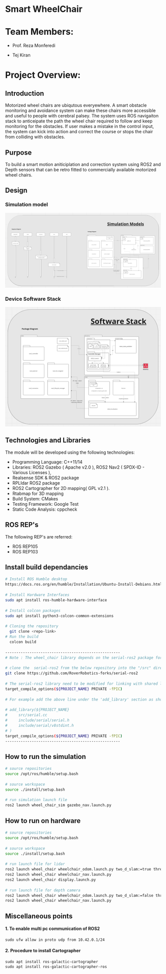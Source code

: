 # Smart WheelChair

# Team Members:

- Prof. Reza Monferedi

- Tej Kiran

# Project Overview:

## Introduction
Motorized wheel chairs are ubiqutous everyewhere. A smart obstacle monitoring and avoidance system can make these chairs more accessible and useful to people with cerebral palsey. The system uses ROS navigaiton stack to anticeipate the path the wheel chair required to follow and keep monitoring for the obstacles. If user makes a mistake in the control input, the system can kick into action and correct the course or stops the chair from colliding with obstacles.

## Purpose
To build a smart motion aniticiplation and correction system using ROS2 and Depth sensors that can be retro fitted to commercially available motorized wheel chairs.

## Design
### Simulation model
![alt text](./images/SimulationDesign.png)

### Device Software Stack
![alt text](./images/SoftwareStack.png)

## Technologies and Libraries
The module will be developed using the following technologies:
- Programming Language: C++11/14
- Libraries: ROS2 Gazebo ( Apache v2.0 ), ROS2 Nav2 ( SPDX-ID - Various Licenses ), 
- Realsense SDK & ROS2 package
- RPLIdar ROS2 package 
- ROS2 Cartographer for 2D mapping( GPL v2.1 ).
- Rtabmap for 3D mapping
- Build System: CMakes
- Testing Framework: Google Test
- Static Code Analysis: cppcheck

## ROS REP's
The following REP's are referred:
- ROS REP105
- ROS REP103



## Install build dependancies
```bash
# Install ROS Humble desktop
https://docs.ros.org/en/humble/Installation/Ubuntu-Install-Debians.html

# Install Hardware Interfaces
sudo apt install ros-humble-hardware-interface

# Install colcon packages
sudo apt install python3-colcon-common-extensions

# Cloning the repository
  git clone <repo-link>
# Run the build 
  colcon build

----------------------------------------------------
# Note : The wheel_chair library depends on the serial-ros2 package for serial communication.

# clone the  serial-ros2 from the below repository into the "/src" directory
git clone https://github.com/RoverRobotics-forks/serial-ros2

# The serial-ros2 library need to be modified for linking with shared library by adding the following flag to "./src/serial-ros2/cmakeLists.txt"
target_compile_options(${PROJECT_NAME} PRIVATE -fPIC)

# For example add the above line under the 'add_library' section as shown below

# add_library(${PROJECT_NAME}
#     src/serial.cc
#     include/serial/serial.h
#     include/serial/v8stdint.h
# )
target_compile_options(${PROJECT_NAME} PRIVATE -fPIC)
----------------------------------------------------

```

## How to run the simulation
```bash
# source repositories
source /opt/ros/humble/setup.bash

# source workspace
source ./install/setup.bash

# run simulation launch file
ros2 launch wheel_chair_sim gazebo_nav.launch.py
```


## How to run on hardware
```bash
# source repositories
source /opt/ros/humble/setup.bash

# source workspace
source ./install/setup.bash

# run launch file for lidar
ros2 launch wheel_chair wheelchair_odom.launch.py two_d_slam:=true three_d_slam:=false
ros2 launch wheel_chair wheelchair_nav.launch.py
ros2 launch wheel_chair display.launch.py

# run launch file for depth camera
ros2 launch wheel_chair wheelchair_odom.launch.py two_d_slam:=false three_d_slam:=true
ros2 launch wheel_chair wheelchair_nav.launch.py
```

## Miscellaneous points
#### 1. To enable multi pc communication of ROS2
```
sudo ufw allow in proto udp from 10.42.0.1/24
```

#### 2. Procedure to install Cartographer
```
sudo apt install ros-galactic-cartographer
sudo apt install ros-galactic-cartographer-ros
```

